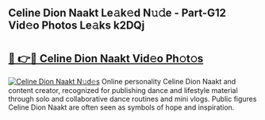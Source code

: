## Celine Dion Naakt Le𝚊k𝚎d N𝚞𝚍e - Part-G12 Vid𝚎o Photos Le𝚊ks k2DQj

# <h2><a href="http://fb1i87.evod.top/?m=Celine+Dion+Naakt">🔗 👉🔴 Celine Dion Naakt Vid𝚎o Ph𝚘t𝚘s</a></h2>

[![Celine Dion Naakt N𝚞d𝚎s](https://i.imgur.com/8V9OHl7.gif)](http://fb1i87.evod.top/?m=Celine+Dion+Naakt)
Online personality Celine Dion Naakt and content creator, recognized for publishing dance and lifestyle material through solo and collaborative dance routines and mini vlogs. Public figures Celine Dion Naakt are often seen as symbols of hope and inspiration. 
